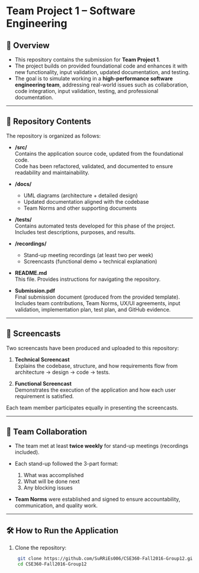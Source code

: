 # Team Project 1 – Software Engineering

## 📌 Overview
- This repository contains the submission for **Team Project 1**.  
- The project builds on provided foundational code and enhances it with new functionality, input validation, updated documentation, and testing.  
- The goal is to simulate working in a **high-performance software engineering team**, addressing real-world issues such as collaboration, code integration, input validation, testing, and professional documentation.

---

## 📂 Repository Contents
The repository is organized as follows:

- **/src/**  
  Contains the application source code, updated from the foundational code.  
  Code has been refactored, validated, and documented to ensure readability and maintainability.  

- **/docs/**  
  - UML diagrams (architecture + detailed design)  
  - Updated documentation aligned with the codebase  
  - Team Norms and other supporting documents  

- **/tests/**  
  Contains automated tests developed for this phase of the project.  
  Includes test descriptions, purposes, and results.  

- **/recordings/**  
  - Stand-up meeting recordings (at least two per week)  
  - Screencasts (functional demo + technical explanation)  

- **README.md**  
  This file. Provides instructions for navigating the repository.  

- **Submission.pdf**  
  Final submission document (produced from the provided template).  
  Includes team contributions, Team Norms, UX/UI agreements, input validation, implementation plan, test plan, and GitHub evidence.

---

## 🎥 Screencasts
Two screencasts have been produced and uploaded to this repository:

1. **Technical Screencast**  
   Explains the codebase, structure, and how requirements flow from architecture → design → code → tests.  

2. **Functional Screencast**  
   Demonstrates the execution of the application and how each user requirement is satisfied.  

Each team member participates equally in presenting the screencasts.  

---

## 👥 Team Collaboration
- The team met at least **twice weekly** for stand-up meetings (recordings included).  
- Each stand-up followed the 3-part format:  
  1. What was accomplished  
  2. What will be done next  
  3. Any blocking issues  

- **Team Norms** were established and signed to ensure accountability, communication, and quality work.  

---

## 🛠️ How to Run the Application
1. Clone the repository:
   ```bash
    git clone https://github.com/SuRRiEs006/CSE360-Fall2016-Group12.git
    cd CSE360-Fall2016-Group12
